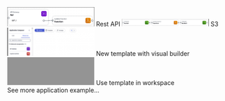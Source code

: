 <checklist>
	<div class="theme-picker-row">
		<checkbox when-checked="command:aws.toolkit.setWalkthroughToAPI" checked-on="aws.toolkit.walkthroughSelected == 'API'">
			<img width="200" src="./API.png"/>
			Rest API
		</checkbox>
		<checkbox when-checked="command:aws.toolkit.setWalkthroughToS3" checked-on="aws.toolkit.walkthroughSelected == 'S3'">
			<img width="200" src="./S3.png"/>
			S3
		</checkbox>
	</div>
	<div class="theme-picker-row">
		<checkbox when-checked="command:aws.toolkit.setWalkthroughToVisual" checked-on="aws.toolkit.walkthroughSelected == 'Visual'">
			<img width="200" src="./AppComposer.png"/>
			New template with visual builder
		</checkbox>
		<checkbox when-checked="command:aws.toolkit.setWalkthroughToCustomTemplate" checked-on="aws.toolkit.walkthroughSelected == 'CustomTemplate'">
			<img width="200" src="./CustomTemplate.png"/>
			Use template in workspace
		</checkbox>
	</div>
</checklist>
<checkbox class="theme-picker-link" when-checked="command:aws.lambda.createNewSamApp" checked-on="false">
	See more application example...
</checkbox>
